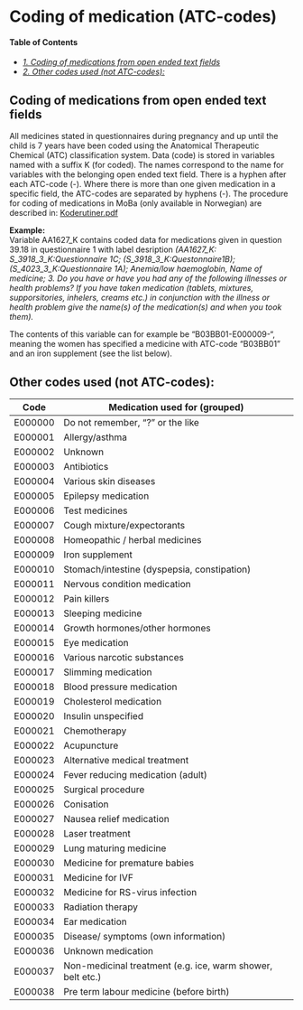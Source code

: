 # Coding of medication (ATC-codes)

#### Table of Contents
- _[1. Coding of medications from open ended text fields](#coding-of-medications-from-open-ended-text-fields)_ <br>
- _[2. Other codes used (not ATC-codes):](#other-codes-used-(not-ATC---codes):)_ <br>

## Coding of medications from open ended text fields

All medicines stated in questionnaires during pregnancy and up until the child is 7 years have been coded using the Anatomical Therapeutic Chemical (ATC) classification system. Data (code) is stored in variables named with a suffix K (for coded). The names correspond to the name for variables with the belonging open ended text field. There is a hyphen after each ATC-code (-). Where there is more than one given medication in a specific field, the ATC-codes are separated by hyphens (-). The procedure for coding of medications in MoBa (only available in Norwegian) are described in: [Koderutiner.pdf](PDF/CodingMoBa/Koderutiner.pdf) 

**Example:** <br>
Variable AA1627_K contains coded data for medications given in question 39.18 in 
questionnaire 1 with label desription _(AA1627_K: S_3918_3_K:Questionnaire 1C; (S_3918_3_K:Questonnaire1B); 
(S_4023_3_K:Questionnaire 1A); Anemia/low haemoglobin, Name of medicine; 3. Do you 
have or have you had any of the following illnesses or health problems? If you have taken 
medication (tablets, mixtures, supporsitories, inhelers, creams etc.) in conjunction with the 
illness or health problem give the name(s) of the medication(s) and when you took them)._ 

The contents of this variable can for example be “B03BB01-E000009-“, 
meaning the women has specified a medicine with ATC-code “B03BB01” and an iron 
supplement (see the list below). <br> 

## Other codes used (not ATC-codes):

 | Code  | Medication used for (grouped)  | 
 | -- | -- | 
 | E000000 | Do not remember, “?” or the like | 
 | E000001 | Allergy/asthma | 
 | E000002 | Unknown | 
 | E000003 | Antibiotics | 
 | E000004 | Various skin diseases | 
 | E000005 | Epilepsy medication | 
 | E000006 | Test medicines | 
 | E000007 | Cough mixture/expectorants | 
 | E000008 | Homeopathic / herbal medicines | 
 | E000009 | Iron supplement | 
 | E000010 | Stomach/intestine (dyspepsia, constipation) | 
 | E000011 | Nervous condition medication | 
 | E000012 | Pain killers | 
 | E000013 | Sleeping medicine | 
 | E000014 | Growth hormones/other hormones | 
 | E000015 | Eye medication | 
 | E000016 | Various narcotic substances | 
 | E000017 | Slimming medication | 
 | E000018 | Blood pressure medication | 
 | E000019 | Cholesterol medication | 
 | E000020 | Insulin unspecified | 
 | E000021 | Chemotherapy | 
 | E000022 | Acupuncture | 
 | E000023 | Alternative medical treatment | 
 | E000024 | Fever reducing medication (adult) | 
 | E000025 | Surgical procedure | 
 | E000026 | Conisation | 
 | E000027 | Nausea relief medication | 
 | E000028 | Laser treatment | 
 | E000029 | Lung maturing medicine | 
 | E000030 | Medicine for premature babies | 
 | E000031 | Medicine for IVF | 
 | E000032 | Medicine for RS-virus infection | 
 | E000033 | Radiation therapy | 
 | E000034 | Ear medication | 
 | E000035 | Disease/ symptoms (own information) | 
 | E000036 | Unknown medication | 
 | E000037 | Non-medicinal treatment (e.g. ice, warm shower, belt etc.) | 
 | E000038 | Pre term labour medicine (before birth) | 





